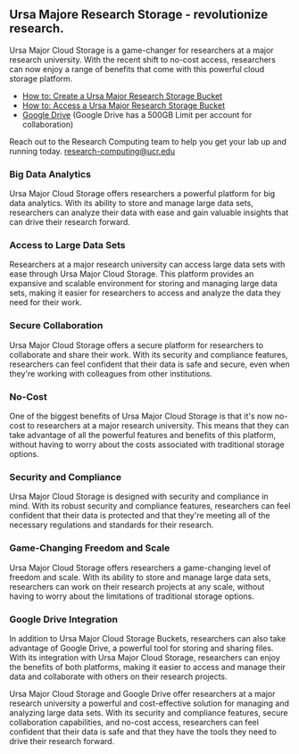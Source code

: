 ## Ursa Majore Research Storage - revolutionize research.

Ursa Major Cloud Storage is a game-changer for researchers at a major research university. With the recent shift to no-cost access, researchers can now enjoy a range of benefits that come with this powerful cloud storage platform.

* [How to: Create a Ursa Major Research Storage Bucket](Ursa_Major_Research_Storage_How_to_Create_Bucket.md)
* [How to: Access a Ursa Major Research Storage Bucket](Ursa_Major_Research_Storage_How_to_Access_Bucket.md)
* [Google Drive]() (Google Drive has a 500GB Limit per account for collaboration)

Reach out to the Research Computing team to help you get your lab up and running today.
[research-computing@ucr.edu](mailto:research-computing@ucr.edu?subject=Ursa_Major_HPC)

### Big Data Analytics
Ursa Major Cloud Storage offers researchers a powerful platform for big data analytics. With its ability to store and manage large data sets, researchers can analyze their data with ease and gain valuable insights that can drive their research forward.

### Access to Large Data Sets
Researchers at a major research university can access large data sets with ease through Ursa Major Cloud Storage. This platform provides an expansive and scalable environment for storing and managing large data sets, making it easier for researchers to access and analyze the data they need for their work.

### Secure Collaboration
Ursa Major Cloud Storage offers a secure platform for researchers to collaborate and share their work. With its security and compliance features, researchers can feel confident that their data is safe and secure, even when they're working with colleagues from other institutions.

### No-Cost
One of the biggest benefits of Ursa Major Cloud Storage is that it's now no-cost to researchers at a major research university. This means that they can take advantage of all the powerful features and benefits of this platform, without having to worry about the costs associated with traditional storage options.

### Security and Compliance
Ursa Major Cloud Storage is designed with security and compliance in mind. With its robust security and compliance features, researchers can feel confident that their data is protected and that they're meeting all of the necessary regulations and standards for their research.

### Game-Changing Freedom and Scale
Ursa Major Cloud Storage offers researchers a game-changing level of freedom and scale. With its ability to store and manage large data sets, researchers can work on their research projects at any scale, without having to worry about the limitations of traditional storage options.

### Google Drive Integration
In addition to Ursa Major Cloud Storage Buckets, researchers can also take advantage of Google Drive, a powerful tool for storing and sharing files. With its integration with Ursa Major Cloud Storage, researchers can enjoy the benefits of both platforms, making it easier to access and manage their data and collaborate with others on their research projects.

Ursa Major Cloud Storage and Google Drive offer researchers at a major research university a powerful and cost-effective solution for managing and analyzing large data sets. With its security and compliance features, secure collaboration capabilities, and no-cost access, researchers can feel confident that their data is safe and that they have the tools they need to drive their research forward.
